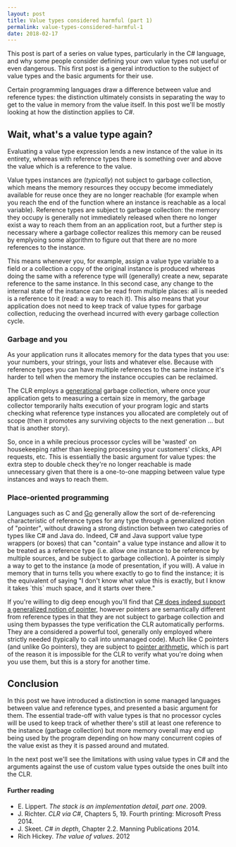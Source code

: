 ```yaml
---
layout: post
title: Value types considered harmful (part 1)
permalink: value-types-considered-harmful-1
date: 2018-02-17
---
```


This post is part of a series on value types, particularly in the C# language, and why some people consider defining your own value types not useful or even dangerous.
This first post is a general introduction to the subject of value types and the basic arguments for their use.

Certain programming languages draw a difference between value and reference types: the distinction ultimately consists in separating the way to get to the value in memory from the value itself. In this post we'll be mostly looking at how the distinction applies to C#.

## Wait, what's a value type again?

Evaluating a value type expression lends a new instance of the value in its entirety, whereas with reference types there is something over and above the value which is a reference to the value.

Value types instances are (*typically*) not subject to garbage collection, which means the memory resources they occupy become immediately available for reuse once they are no longer reachable (for example when you reach the end of the function where an instance is reachable as a local variable). Reference types are subject to garbage collection: the memory they occupy is generally not immediately released when there no longer exist a way to reach them from an an application root, but a further step is necessary where a garbage collector realizes this memory can be reused by emplyoing some algorithm to figure out that there are no more references to the instance.

This means whenever you, for example, assign a value type variable to a field or a collection a copy of the original instance is produced whereas doing the same with a reference type will (generally) create a new, separate reference to the same instance. In this second case, any change to the internal state of the instance can be read from multiple places: all is needed is a reference to it (read: a way to reach it). This also means that your application does not need to keep track of value types for garbage collection, reducing the overhead incurred with every garbage collection cycle.

### Garbage and you

As your application runs it allocates memory for the data types that you use: your numbers, your strings, your lists and whatever else. Because with reference types you can have multiple references to the same instance it's harder to tell when the memory the instance occupies can be reclaimed.

The CLR employs a [generational][1] garbage collection, where once your application gets to measuring a certain size in memory, the garbage collector temporarily halts execution of your program logic and starts checking what reference type instances you allocated are completely out of scope (then it promotes any surviving objects to the next generation ... but that is another story).

So, once in a while precious processor cycles will be 'wasted' on housekeeping rather than keeping processing your customers' clicks, API requests, etc. This is essentially the basic argument for value types: the extra step to double check they're no longer reachable is made unnecessary given that there is a one-to-one mapping between value type instances and ways to reach them.

### Place-oriented programming

Languages such as C and [Go][2] generally allow the sort of de-referencing characteristic of reference types for any type through a generalized notion of "pointer", without drawing a strong distinction between two categories of types like C# and Java do. Indeed, C# and Java support value type wrappers (or boxes) that can "contain" a value type instance and allow it to be treated as a reference type (i.e. allow one instance to be reference by multiple sources, and be subject to garbage collection). A pointer is simply a way to get to the instance (a mode of presentation, if you will). A value in memory that in turns tells you where exactly to go to find the instance; it is the equivalent of saying "I don't know what value this is exactly, but I know it takes \`this\` much space, and it starts over there."

If you're willing to dig deep enough you'll find that [C# does indeed support a generalized notion of pointer][3], however pointers are semantically different from reference types in that they are not subject to garbage collection and using them bypasses the type verification the CLR automatically performs. They are a considered a powerful tool, generally only employed where strictly needed (typically to call into unmanaged code). Much like C pointers (and unlike Go pointers), they are subject to [pointer arithmetic][4], which is part of the reason it is impossible for the CLR to verify what you're doing when you use them, but this is a story for another time.

## Conclusion

In this post we have introduced a distinction in some managed languages between value and reference types, and presented a basic argument for them. The essential trade-off with value types is that no processor cycles will be used to keep track of whether there's still at least one reference to the instance (garbage collection) but more memory overall may end up being used by the program depending on how many concurrent copies of the value exist as they it is passed around and mutated.

In the next post we'll see the limitations with using value types in C# and the arguments against the use of custom value types outside the ones built into the CLR.

[1]: https://docs.microsoft.com/en-us/dotnet/standard/garbage-collection/fundamentals#generations
[2]: https://tour.golang.org/moretypes/1
[3]: https://docs.microsoft.com/en-us/dotnet/csharp/programming-guide/unsafe-code-pointers/pointer-types
[4]: https://docs.microsoft.com/en-us/dotnet/csharp/programming-guide/unsafe-code-pointers/arithmetic-operations-on-pointers

#### Further reading
- E. Lippert. *The stack is an implementation detail, part one*. 2009.
- J. Richter. *CLR via C#*, Chapters 5, 19. Fourth printing: Microsoft Press 2014.
- J. Skeet. *C# in depth*, Chapter 2.2. Manning Publications 2014.
- Rich Hickey. *The value of values*. 2012

